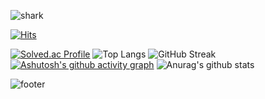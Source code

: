
![shark](https://capsule-render.vercel.app/api?type=shark&text=Welcome%20To%20Grey's%20Github&fontSize=30&color=gradient&height=140)

[![Hits](https://hits.seeyoufarm.com/api/count/incr/badge.svg?url=https%3A%2F%2Fgrey920.github.io&count_bg=%238A779C&title_bg=%233F4145&icon=&icon_color=%23E7E7E7&title=hits&edge_flat=false)](https://hits.seeyoufarm.com)



[![Solved.ac Profile](http://mazassumnida.wtf/api/v2/generate_badge?boj=brains2)](https://solved.ac/brains2/)
![Top Langs](https://github-readme-stats.vercel.app/api/top-langs/?username=grey920&layout=compact&theme=transparent)
![GitHub Streak](https://github-readme-streak-stats.herokuapp.com/?user=grey920&theme=tokyonight)
[![Ashutosh's github activity graph](https://activity-graph.herokuapp.com/graph?username=grey920&theme=nord)](https://github.com/grey920/github-readme-activity-graph)
![Anurag's github stats](https://github-readme-stats.vercel.app/api?username=grey920&show_icons=true&theme=radical)


<!--
### Hi there 👋
**grey920/grey920** is a ✨ _special_ ✨ repository because its `README.md` (this file) appears on your GitHub profile.

Here are some ideas to get you started:

- 🔭 I’m currently working on ...
- 🌱 I’m currently learning ...
- 👯 I’m looking to collaborate on ...
- 🤔 I’m looking for help with ...
- 💬 Ask me about ...
- 📫 How to reach me: ...
- 😄 Pronouns: ...
- ⚡ Fun fact: ...
-->


![footer](https://capsule-render.vercel.app/api?type=wave&color=auto&height=200&section=footer&text=GoodBye!&fontSize=90)
